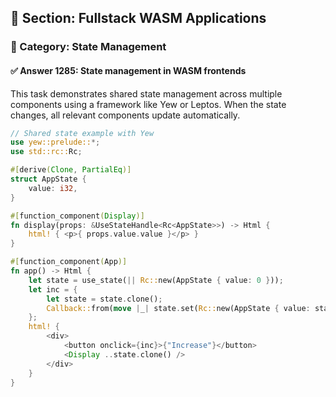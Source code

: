 ## 📘 Section: Fullstack WASM Applications
### 🔹 Category: State Management
#### ✅ Answer 1285: State management in WASM frontends

This task demonstrates shared state management across multiple components using a framework like Yew or Leptos. When the state changes, all relevant components update automatically.

```rust
// Shared state example with Yew
use yew::prelude::*;
use std::rc::Rc;

#[derive(Clone, PartialEq)]
struct AppState {
    value: i32,
}

#[function_component(Display)]
fn display(props: &UseStateHandle<Rc<AppState>>) -> Html {
    html! { <p>{ props.value.value }</p> }
}

#[function_component(App)]
fn app() -> Html {
    let state = use_state(|| Rc::new(AppState { value: 0 }));
    let inc = {
        let state = state.clone();
        Callback::from(move |_| state.set(Rc::new(AppState { value: state.value.value + 1 })))
    };
    html! {
        <div>
            <button onclick={inc}>{"Increase"}</button>
            <Display ..state.clone() />
        </div>
    }
}
```
